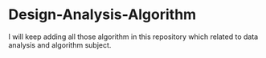 # Design-Analysis-Algorithm
I will keep adding all those algorithm in this repository which related to data analysis and algorithm subject.  
